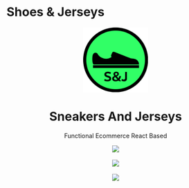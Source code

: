 # Shoes & Jerseys

  
  <p align="center">
     <img src="assets\logo.svg" width=150 align="center">
  </p>
  <h1 align="center">Sneakers And Jerseys</h1>
  
  <p align="center" >Functional Ecommerce React Based</p>

<p align="center">
  <img src="https://user-images.githubusercontent.com/91204851/188198475-c9a416bd-9f85-4cd4-b659-64598f9f6e94.png">
</p>

<p align="center">
  <img src="https://user-images.githubusercontent.com/91204851/188198752-0da3af00-f27e-4d87-ad06-4d1283c4af8b.png">
</p>

<p align="center">
  <img src="https://user-images.githubusercontent.com/91204851/188198817-4a778712-8c45-47a5-95b9-34bb8e859db4.png">
</p>


